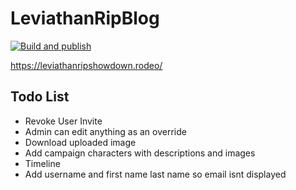 # LeviathanRipBlog  

[![Build and publish](https://github.com/georgebjork/LeviathanRipBlog/actions/workflows/main.yml/badge.svg?branch=main)](https://github.com/georgebjork/LeviathanRipBlog/actions/workflows/main.yml)

https://leviathanripshowdown.rodeo/

## Todo List 
- Revoke User Invite 
- Admin can edit anything as an override
- Download uploaded image 
- Add campaign characters with descriptions and images
- Timeline
- Add username and first name last name so email isnt displayed 
